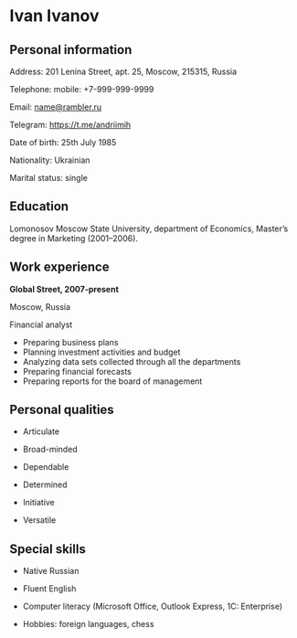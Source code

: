 # Ivan Ivanov

## Personal information

Address: 201 Lenina Street, apt. 25, Moscow, 215315, Russia

Telephone: mobile: +7-999-999-9999

Email: <name@rambler.ru>

Telegram: https://t.me/andriimih

Date of birth: 25th July 1985

Nationality: Ukrainian

Marital status: single

## Education

Lomonosov Moscow State University, department of Economics, Master’s degree in Marketing (2001–2006).

## Work experience

**Global Street, 2007-present**

Moscow, Russia

Financial analyst

- Preparing business plans
- Planning investment activities and budget
- Analyzing data sets collected through all the departments
- Preparing financial forecasts
- Preparing reports for the board of management

## Personal qualities

- Articulate

- Broad-minded

- Dependable

- Determined

- Initiative

- Versatile

## Special skills

- Native Russian

- Fluent English

- Computer literacy (Microsoft Office, Outlook Express, 1C: Enterprise)

- Hobbies: foreign languages, chess
